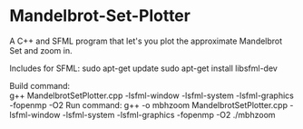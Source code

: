 # Mandelbrot-Set-Plotter
A C++ and SFML program that let's you plot the approximate Mandelbrot Set and zoom in.

Includes for SFML:
    sudo apt-get update
    sudo apt-get install libsfml-dev

Build command:  
    g++ MandelbrotSetPlotter.cpp -lsfml-window -lsfml-system -lsfml-graphics  -fopenmp -O2
Run command:
    g++ -o mbhzoom MandelbrotSetPlotter.cpp -lsfml-window -lsfml-system -lsfml-graphics -fopenmp -O2
    ./mbhzoom
